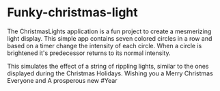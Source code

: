 # Funky-christmas-light
The ChristmasLights application is a fun project to create
a mesmerizing light display. This simple app contains seven colored circles
in a row and based on a timer change the intensity of each circle. When
a circle is brightened it's predecessor returns to its normal intensity.

This simulates the effect of a string of rippling lights, similar to the ones
displayed during the Christmas Holidays.
Wishing you a Merry Christmas Everyone and A prosperous new #Year
